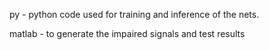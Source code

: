 py - python code used for training and inference of the nets. 

matlab - to generate the impaired signals and test results

 


